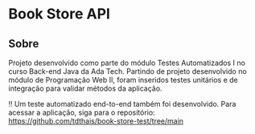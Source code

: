 # Book Store API

## Sobre

Projeto desenvolvido como parte do módulo Testes Automatizados I no curso Back-end Java da Ada Tech. 
Partindo de projeto desenvolvido no módulo de Programação Web II, foram inseridos testes unitários e de integração para validar métodos da aplicação.

:bangbang: Um teste automatizado end-to-end também foi desenvolvido. Para acessar a aplicação, siga para o repositório:
https://github.com/tdthais/book-store-test/tree/main

